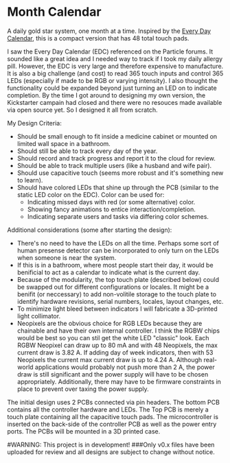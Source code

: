 # Month Calendar
A daily gold star system, one month at a time. Inspired by the [Every Day Calendar](https://www.kickstarter.com/projects/simonegiertz/the-every-day-calendar), this is a compact version that has 48 total touch pads.

I saw the Every Day Calendar (EDC) referenced on the Particle forums. It sounded like a great idea and I needed way to track if I took my daily allergy pill. However, the EDC is very large and therefore expensive to manufacture. It is also a big challenge (and cost) to read 365 touch inputs and control 365 LEDs (especially if made to be RGB or varying intensity). I also thought the functionality could be expanded beyond just turning an LED on to indicate completion. By the time I got around to designing my own version, the Kickstarter campain had closed and there were no resouces made available via open source yet. So I designed it all from scratch.

My Design Criteria:
- Should be small enough to fit inside a medicine cabinet or mounted on limited wall space in a bathroom.
- Should still be able to track every day of the year.
- Should record and track progress and report it to the cloud for review.
- Should be able to track multiple users (like a husband and wife pair).
- Should use capacitive touch (seems more robust and it's something new to learn).
- Should have colored LEDs that shine up through the PCB (similar to the static LED color on the EDC). Color can be used for:
  - Indicating missed days with red (or some alternative) color.
  - Showing fancy animations to entice interaction/completion.
  - Indicating separate users and tasks via differing color schemes.

Additional considerations (some after starting the design):
- There's no need to have the LEDs on all the time. Perhaps some sort of human presense detector can be incorporated to only turn on the LEDs when someone is near the system.
- If this is in a bathroom, where most people start their day, it would be benificial to act as a calendar to indicate what is the current day.
- Because of the modularity, the top touch plate (described below) could be swapped out for different configurations or locales. It might be a benifit (or neccessary) to add non-volitile storage to the touch plate to identify hardware revisions, serial numbers, locales, layout changes, etc.
- To minimize light bleed between indicators I will fabricate a 3D-printed light collimator.
- Neopixels are the obvious choice for RGB LEDs because they are chainable and have their own internal controller. I think the RGBW chips would be best so you can stil get the white LED "classic" look. Each RGBW Neopixel can draw up to 80 mA and with 48 Neopixels, the max current draw is 3.82 A. If adding day of week indicators, then with 53 Neopixels the current max current draw is up to 4.24 A. Although real-world applications would probably not push more than 2 A, the power draw is still significant and the power supply will have to be chosen appropriately. Additionally, there may have to be firmware constraints in place to prevent over taxing the power supply.

The initial design uses 2 PCBs connected via pin headers. The bottom PCB contains all the controller hardware and LEDs. The Top PCB is merely a touch plate containing all the capacitive touch pads. The microcontroller is inserted on the back-side of the controller PCB as well as the power entry ports. The PCBs will be mounted in a 3D printed case. 

#WARNING: This project is in development!
###Only v0.x files have been uploaded for review and all designs are subject to change without notice.

